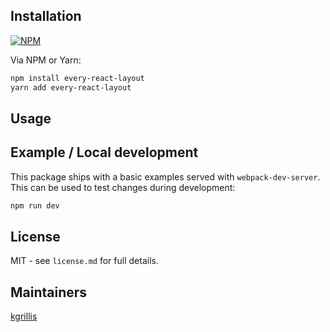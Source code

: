 ## Installation

[![NPM](https://nodei.co/npm/every-react-layout.png?downloadRank=true&stars=true)](https://nodei.co/npm/every-react-layout/)

Via NPM or Yarn:
```sh
npm install every-react-layout
yarn add every-react-layout
```

## Usage

## Example / Local development

This package ships with a basic examples served with `webpack-dev-server`. This can be used to test changes during development:

```sh
npm run dev
```

## License

MIT - see `license.md` for full details.

## Maintainers

[kgrillis](https://github.com/kgrillis)